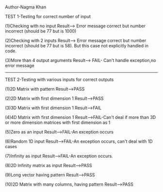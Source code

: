 Author-Nagma Khan

TEST 1-Testing for correct number of input

(1)Checking with no input
Result--> Error message correct but number incorrect (should be 77 but is 1000)

(2)Checking with 2 inputs
Result--> Error message correct but number incorrect (should be 77 but is 58). But this case not explicitly handled in code.

(3)More than 4 output arguments
Result--> FAIL- Can't handle exception,no error message

**************************************************************************************************************************
TEST 2-Testing with various inputs for correct outputs

(1)2D Matrix with pattern
Result-->PASS

(2)2D Matrix with first dimension 1
Result-->PASS

(3)3D Matrix with first dimension 1
Result-->FAIL

(4)4D Matrix with first dimension 1
Result-->FAIL-Can't deal if more than 3D or more dimension matrices with first dimension as 1

(5)Zero as an input
Result-->FAIL-An exception occurs

(6)Random 1D input
Result-->FAIL-An exception occurs, can't deal with 1D cases

(7)Infinity as input
Result-->FAIL-An exception occurs.

(8)2D Infinity matrix as input
Result-->PASS

(9)Long vector having pattern
Result-->PASS

(10)2D Matrix with many columns, having pattern
Result-->PASS
